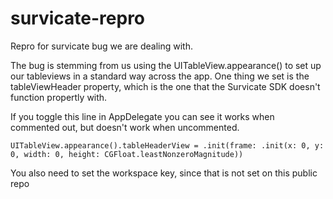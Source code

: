 # survicate-repro

Repro for survicate bug we are dealing with.

The bug is stemming from us using the UITableView.appearance() to set up our tableviews in a standard way across the app. One thing we set is the tableViewHeader property, which is the one that the Survicate SDK doesn't function propertly with.

If you toggle this line in AppDelegate you can see it works when commented out, but doesn't work when uncommented.

```
UITableView.appearance().tableHeaderView = .init(frame: .init(x: 0, y: 0, width: 0, height: CGFloat.leastNonzeroMagnitude))
```

You also need to set the workspace key, since that is not set on this public repo

